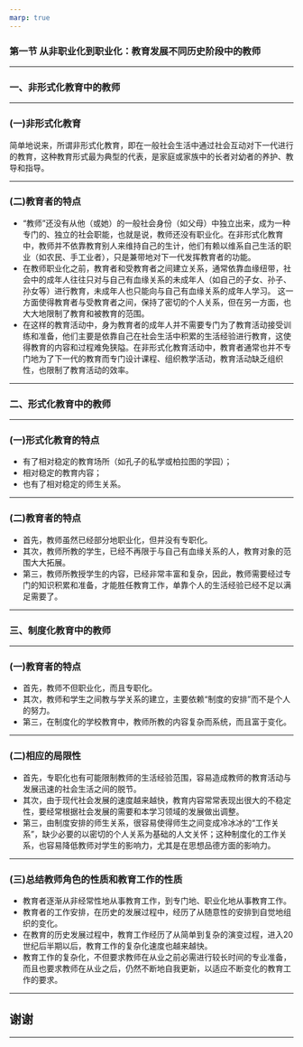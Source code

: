 ```yaml
---
marp: true
---
```

### **第一节 从非职业化到职业化：教育发展不同历史阶段中的教师**

---

### **一、非形式化教育中的教师**

---

### **(一)非形式化教育**

简单地说来，所谓非形式化教育，即在一般社会生活中通过社会互动对下一代进行的教育，这种教育形式最为典型的代表，是家庭或家族中的长者对幼者的养护、教导和指导。

---

### **(二)教育者的特点**

- “教师”还没有从他（或她）的一般社会身份（如父母）中独立出来，成为一种专门的、独立的社会职能，也就是说，教师还没有职业化。在非形式化教育中，教师并不依靠教育别人来维持自己的生计，他们有赖以维系自己生活的职业（如农民、手工业者），只是兼带地对下一代发挥教育者的功能。
- 在教师职业化之前，教育者和受教育者之间建立关系，通常依靠血缘纽带，社会中的成年人往往只对与自己有血缘关系的未成年人（如自己的子女、孙子、孙女等）进行教育，未成年人也只能向与自己有血缘关系的成年人学习。 这一方面使得教育者与受教育者之间，保持了密切的个人关系，但在另一方面，也大大地限制了教育和被教育的范围。
- 在这样的教育活动中，身为教育者的成年人并不需要专门为了教育活动接受训练和准备，他们主要是依靠自己在社会生活中积累的生活经验进行教育，这使得教育的内容和过程难免狭隘。在非形式化教育活动中，教育者通常也并不专门地为了下一代的教育而专门设计课程、组织教学活动，教育活动缺乏组织性，也限制了教育活动的效率。

---

### **二、形式化教育中的教师**

---

### **(一)形式化教育的特点**

- 有了相对稳定的教育场所（如孔子的私学或柏拉图的学园）；
- 相对稳定的教育内容；
- 也有了相对稳定的师生关系。

---

### **(二)教育者的特点**

- 首先，教师虽然已经部分地职业化，但并没有专职化。
- 其次，教师所教的学生，已经不再限于与自己有血缘关系的人，教育对象的范围大大拓展。
- 第三，教师所教授学生的内容，已经非常丰富和复杂，因此，教师需要经过专门的知识积累和准备，才能胜任教育工作，单靠个人的生活经验已经不足以满足需要了。

---

### **三、制度化教育中的教师**

---

### **(一)教育者的特点**

- 首先，教师不但职业化，而且专职化。
- 其次，教师和学生之间教与学关系的建立，主要依赖“制度的安排”而不是个人的努力。
- 第三，在制度化的学校教育中，教师所教的内容复杂而系统，而且富于变化。

---

### **(二)相应的局限性**

- 首先，专职化也有可能限制教师的生活经验范围，容易造成教师的教育活动与发展迅速的社会生活之间的脱节。
- 其次，由于现代社会发展的速度越来越快，教育内容常常表现出很大的不稳定性，要经常根据社会发展的需要和本学习领域的发展做出调整。
- 第三，由制度安排的师生关系，很容易使得师生之间变成冷冰冰的“工作关系”，缺少必要的以密切的个人关系为基础的人文关怀；这种制度化的工作关系，也容易降低教师对学生的影响力，尤其是在思想品德方面的影响力。

---

### **(三)总结教师角色的性质和教育工作的性质**

- 教育者逐渐从非经常性地从事教育工作，到专门地、职业化地从事教育工作。
- 教育者的工作安排，在历史的发展过程中，经历了从随意性的安排到自觉地组织的变化。
- 在教育的历史发展过程中，教育工作经历了从简单到复杂的演变过程，进入20世纪后半期以后，教育工作的复杂化速度也越来越快。
- 教育工作的复杂化，不但要求教师在从业之前必需进行较长时间的专业准备，而且也要求教师在从业之后，仍然不断地自我更新，以适应不断变化的教育工作的要求。

---

## **谢谢**

---